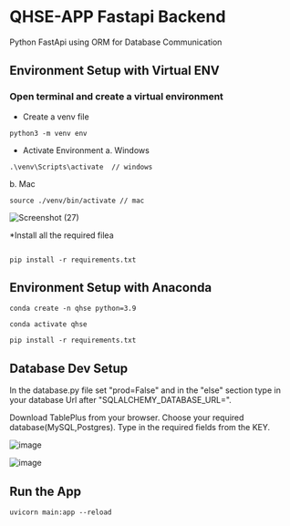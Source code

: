# QHSE-APP Fastapi Backend

Python FastApi using ORM for Database Communication
 
 
## Environment Setup with Virtual ENV
### Open terminal and create a virtual environment 

* Create a venv file
```
python3 -m venv env
```
* Activate Environment
  a. Windows
```
.\venv\Scripts\activate  // windows
```
  b. Mac
```
source ./venv/bin/activate // mac
```
![Screenshot (27)](https://github.com/10Sirus/qhse/assets/139644976/44a3c514-8ccb-4d41-8aad-dcd4cbcaa6b0)

*Install all the required filea
```

pip install -r requirements.txt
```
## Environment Setup with Anaconda

```
conda create -n qhse python=3.9
```
```
conda activate qhse
```
```
pip install -r requirements.txt
```



## Database Dev Setup

In the database.py file set "prod=False" and in the "else" section type in your database Url after "SQLALCHEMY_DATABASE_URL=".

Download TablePlus from your browser.
Choose your required database(MySQL,Postgres).
Type in the required fields from the KEY.

![image](https://github.com/10Sirus/qhse/assets/139644976/7a2a5f8b-e095-4714-a062-3729678fdccc)

![image](https://github.com/10Sirus/qhse/assets/139644976/6f71a0bb-f357-4676-a043-35c40b46ec19)

## Run the App

```
uvicorn main:app --reload

```
